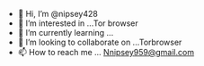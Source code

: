 - 👋 Hi, I’m @nipsey428
- 👀 I’m interested in ...Tor browser
- 🌱 I’m currently learning ...
- 💞️ I’m looking to collaborate on ...Torbrowser
- 📫 How to reach me ...
Nnipsey959@gmail.com
<!---
nipsey428/nipsey428 is a ✨ special ✨ repository because its `README.md` (this file) appears on your GitHub profile.
You can click the Preview link to take a look at your changes.
--->

